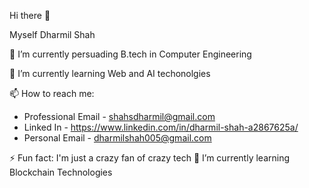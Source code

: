 Hi there 👋

Myself Dharmil Shah

🔭 I’m currently persuading B.tech in Computer Engineering

🌱 I’m currently learning Web and AI techonolgies  

📫 How to reach me: 
- Professional Email - shahsdharmil@gmail.com
- Linked In - https://www.linkedin.com/in/dharmil-shah-a2867625a/
- Personal Email - dharmilshah005@gmail.com

⚡ Fun fact: I'm just a crazy fan of crazy tech
🌱 I’m currently learning Blockchain Technologies

<!--
**shahsdharmil/shahsdharmil** is a ✨ _special_ ✨ repository because its `README.md` (this file) appears on your GitHub profile.

Here are some ideas to get you started:

- 🔭 I’m currently working on ...
- 🌱 I’m currently learning ...
- 👯 I’m looking to collaborate on ...
- 🤔 I’m looking for help with ...
- 💬 Ask me about ...
- 📫 How to reach me: ...
- 😄 Pronouns: ...
- ⚡ Fun fact: ...
-->
